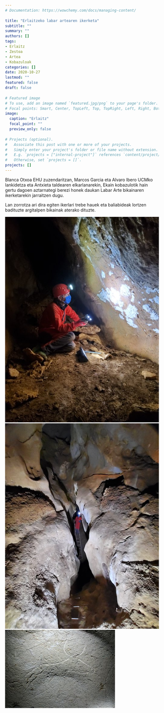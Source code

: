 ```yaml
---
# Documentation: https://wowchemy.com/docs/managing-content/

title: "Erlaitzeko labar artearen ikerketa"
subtitle: ""
summary: ""
authors: []
tags: 
- Erlaitz
- Zestoa
- Artea
- Kobazuloak
categories: []
date: 2020-10-27
lastmod: ""
featured: false
draft: false

# Featured image
# To use, add an image named `featured.jpg/png` to your page's folder.
# Focal points: Smart, Center, TopLeft, Top, TopRight, Left, Right, BottomLeft, Bottom, BottomRight.
image:
  caption: "Erlaitz"
  focal_point: ""
  preview_only: false

# Projects (optional).
#   Associate this post with one or more of your projects.
#   Simply enter your project's folder or file name without extension.
#   E.g. `projects = ["internal-project"]` references `content/project/deep-learning/index.md`.
#   Otherwise, set `projects = []`.
projects: []
---
```


Blanca Otxoa EHU zuzendaritzan, Marcos Garcia eta Alvaro Ibero UCMko lankidetza eta Antxieta taldearen elkarlanarekin, Ekain kobazulotik hain gertu dagoen aztarnategi berezi honek daukan Labar Arte bikainaren ikerketarekin jarraitzen dugu.

Lan zorrotza ari dira egiten ikerlari trebe hauek eta baliabideak lortzen badituzte argitalpen bikainak aterako dituzte.

![Erlaitz](media/1.jpg)
![Erlaitz](media/2.jpg)
![Erlaitz](media/3.jpg)
